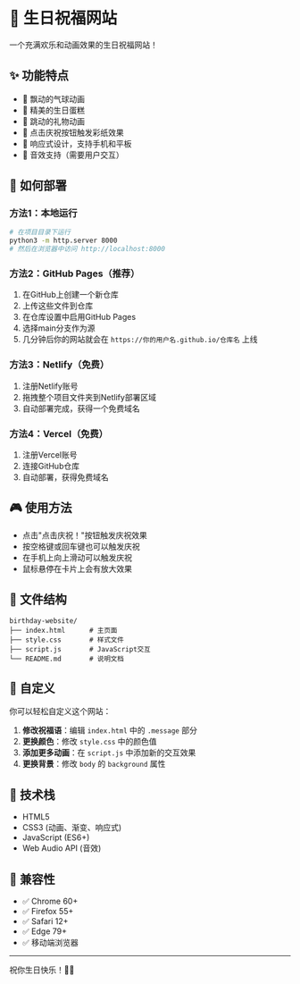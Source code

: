 # 🎉 生日祝福网站

一个充满欢乐和动画效果的生日祝福网站！

## ✨ 功能特点

- 🎈 飘动的气球动画
- 🎂 精美的生日蛋糕
- 🎁 跳动的礼物动画
- 🎊 点击庆祝按钮触发彩纸效果
- 📱 响应式设计，支持手机和平板
- 🎵 音效支持（需要用户交互）

## 🚀 如何部署

### 方法1：本地运行
```bash
# 在项目目录下运行
python3 -m http.server 8000
# 然后在浏览器中访问 http://localhost:8000
```

### 方法2：GitHub Pages（推荐）
1. 在GitHub上创建一个新仓库
2. 上传这些文件到仓库
3. 在仓库设置中启用GitHub Pages
4. 选择main分支作为源
5. 几分钟后你的网站就会在 `https://你的用户名.github.io/仓库名` 上线

### 方法3：Netlify（免费）
1. 注册Netlify账号
2. 拖拽整个项目文件夹到Netlify部署区域
3. 自动部署完成，获得一个免费域名

### 方法4：Vercel（免费）
1. 注册Vercel账号
2. 连接GitHub仓库
3. 自动部署，获得免费域名

## 🎮 使用方法

- 点击"点击庆祝！"按钮触发庆祝效果
- 按空格键或回车键也可以触发庆祝
- 在手机上向上滑动可以触发庆祝
- 鼠标悬停在卡片上会有放大效果

## 📁 文件结构

```
birthday-website/
├── index.html      # 主页面
├── style.css       # 样式文件
├── script.js       # JavaScript交互
└── README.md       # 说明文档
```

## 🎨 自定义

你可以轻松自定义这个网站：

1. **修改祝福语**：编辑 `index.html` 中的 `.message` 部分
2. **更换颜色**：修改 `style.css` 中的颜色值
3. **添加更多动画**：在 `script.js` 中添加新的交互效果
4. **更换背景**：修改 `body` 的 `background` 属性

## 🌟 技术栈

- HTML5
- CSS3 (动画、渐变、响应式)
- JavaScript (ES6+)
- Web Audio API (音效)

## 📱 兼容性

- ✅ Chrome 60+
- ✅ Firefox 55+
- ✅ Safari 12+
- ✅ Edge 79+
- ✅ 移动端浏览器

---

祝你生日快乐！🎂🎉 